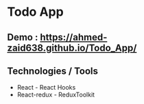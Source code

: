 # Todo App
## Demo : https://ahmed-zaid638.github.io/Todo_App/
## Technologies / Tools
- React - React Hooks
- React-redux - ReduxToolkit
